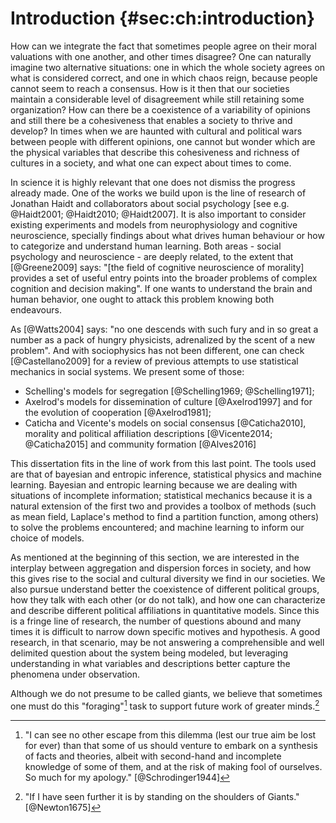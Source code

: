 
# Introduction {#sec:ch:introduction}

How can we integrate the fact that sometimes people agree on their moral valuations with one another, and other times disagree? One can naturally imagine two alternative situations: one in which the whole society agrees on what is considered correct, and one in which chaos reign, because people cannot seem to reach a consensus. How is it then that our societies maintain a considerable level of disagreement while still retaining some organization? How can there be a coexistence of a variability of opinions and still there be a cohesiveness that enables a society to thrive and develop? In times when we are haunted with cultural and political wars between people with different opinions, one cannot but wonder which are the physical variables that describe this cohesiveness and richness of cultures in a society, and what one can expect about times to come.

In science it is highly relevant that one does not dismiss the progress already made. One of the works we build upon is the line of research of Jonathan Haidt and collaborators about social psychology [see e.g. @Haidt2001; @Haidt2010; @Haidt2007]. It is also important to consider existing experiments and models from neurophysiology and cognitive neuroscience, specially findings about what drives human behaviour or how to categorize and understand human learning. Both areas - social psychology and neuroscience - are deeply related, to the extent that [@Greene2009] says: "[the field of cognitive neuroscience of morality] provides a set of useful entry points into the broader problems of complex cognition and decision making". If one wants to understand the brain and human behavior, one ought to attack this problem knowing both endeavours.

As [@Watts2004] says: "no one descends with such fury and in so great a number as a pack of hungry physicists, adrenalized by the scent of a new problem". And with sociophysics has not been different, one can check [@Castellano2009] for a review of previous attempts to use statistical mechanics in social systems. We present some of those:

- Schelling's models for segregation [@Schelling1969; @Schelling1971];
- Axelrod's models for dissemination of culture [@Axelrod1997] and for the evolution of cooperation [@Axelrod1981];
- Caticha and Vicente's models on social consensus [@Caticha2010], morality and political affiliation descriptions [@Vicente2014; @Caticha2015] and community formation [@Alves2016]

This dissertation fits in the line of work from this last point. The tools used are that of bayesian and entropic inference, statistical physics and machine learning. Bayesian and entropic learning because we are dealing with situations of incomplete information; statistical mechanics because it is a natural extension of the first two and provides a toolbox of methods (such as mean field, Laplace's method to find a partition function, among others) to solve the problems encountered; and machine learning to inform our choice of models.

As mentioned at the beginning of this section, we are interested in the interplay between aggregation and dispersion forces in society, and how this gives rise to the social and cultural diversity we find in our societies. We also pursue understand better the coexistence of different political groups, how they talk with each other (or do not talk), and how one can characterize and describe different political affiliations in quantitative models. Since this is a fringe line of research, the number of questions abound and many times it is difficult to narrow down specific motives and hypothesis. A good research, in that scenario, may be not answering a comprehensible and well delimited question about the system being modeled, but leveraging understanding in what variables and descriptions better capture the phenomena under observation.

Although we do not presume to be called giants, we believe that sometimes one must do this "foraging"[^schroedinger] task to support future work of greater minds.[^newton] 

[^newton]:

    "If I have seen further it is by standing on the shoulders of Giants."[@Newton1675]

[^schroedinger]:

    "I can see no other escape from this dilemma (lest our true aim be lost for ever) than that some of us should venture to embark on a synthesis of facts and theories, albeit with second-hand and incomplete knowledge of some of them, and at the risk of making fool of ourselves. So much for my apology." [@Schrodinger1944]
